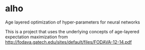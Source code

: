 # alho
Age layered optimization of hyper-parameters for neural networks

This is a project that uses the underlying concepts of age-layered expectation maximization from 
http://fodava.gatech.edu/sites/default/files/FODAVA-12-14.pdf
